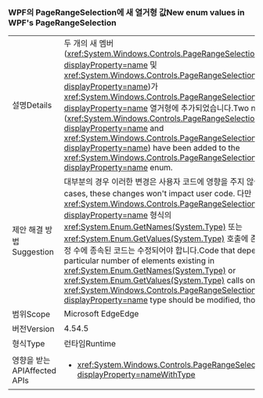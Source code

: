### <a name="new-enum-values-in-wpfs-pagerangeselection"></a><span data-ttu-id="f837b-101">WPF의 PageRangeSelection에 새 열거형 값</span><span class="sxs-lookup"><span data-stu-id="f837b-101">New enum values in WPF's PageRangeSelection</span></span>

|   |   |
|---|---|
|<span data-ttu-id="f837b-102">설명</span><span class="sxs-lookup"><span data-stu-id="f837b-102">Details</span></span>|<span data-ttu-id="f837b-103">두 개의 새 멤버(<xref:System.Windows.Controls.PageRangeSelection.CurrentPage?displayProperty=name> 및 <xref:System.Windows.Controls.PageRangeSelection.SelectedPages?displayProperty=name>)가 <xref:System.Windows.Controls.PageRangeSelection?displayProperty=name> 열거형에 추가되었습니다.</span><span class="sxs-lookup"><span data-stu-id="f837b-103">Two new members (<xref:System.Windows.Controls.PageRangeSelection.CurrentPage?displayProperty=name> and <xref:System.Windows.Controls.PageRangeSelection.SelectedPages?displayProperty=name>) have been added to the <xref:System.Windows.Controls.PageRangeSelection?displayProperty=name> enum.</span></span>|
|<span data-ttu-id="f837b-104">제안 해결 방법</span><span class="sxs-lookup"><span data-stu-id="f837b-104">Suggestion</span></span>|<span data-ttu-id="f837b-105">대부분의 경우 이러한 변경은 사용자 코드에 영향을 주지 않습니다.</span><span class="sxs-lookup"><span data-stu-id="f837b-105">In most cases, these changes won't impact user code.</span></span> <span data-ttu-id="f837b-106">다만 <xref:System.Windows.Controls.PageRangeSelection?displayProperty=name> 형식의 <xref:System.Enum.GetNames(System.Type)> 또는 <xref:System.Enum.GetValues(System.Type)> 호출에 존재하는 요소의 특정 수에 종속된 코드는 수정되어야 합니다.</span><span class="sxs-lookup"><span data-stu-id="f837b-106">Code that depends on a particular number of elements existing in <xref:System.Enum.GetNames(System.Type)> or <xref:System.Enum.GetValues(System.Type)> calls on the <xref:System.Windows.Controls.PageRangeSelection?displayProperty=name> type should be modified, though.</span></span>|
|<span data-ttu-id="f837b-107">범위</span><span class="sxs-lookup"><span data-stu-id="f837b-107">Scope</span></span>|<span data-ttu-id="f837b-108">Microsoft Edge</span><span class="sxs-lookup"><span data-stu-id="f837b-108">Edge</span></span>|
|<span data-ttu-id="f837b-109">버전</span><span class="sxs-lookup"><span data-stu-id="f837b-109">Version</span></span>|<span data-ttu-id="f837b-110">4.5</span><span class="sxs-lookup"><span data-stu-id="f837b-110">4.5</span></span>|
|<span data-ttu-id="f837b-111">형식</span><span class="sxs-lookup"><span data-stu-id="f837b-111">Type</span></span>|<span data-ttu-id="f837b-112">런타임</span><span class="sxs-lookup"><span data-stu-id="f837b-112">Runtime</span></span>|
|<span data-ttu-id="f837b-113">영향을 받는 API</span><span class="sxs-lookup"><span data-stu-id="f837b-113">Affected APIs</span></span>|<ul><li><xref:System.Windows.Controls.PageRangeSelection?displayProperty=nameWithType></li></ul>|

